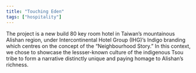 ```yaml
---
title: "Touching Eden"
tags: ["hospitality"]
---
```


The project is a new build 80 key room hotel in Taiwan’s mountainous Alishan region, under Intercontinental Hotel Group (IHG)’s Indigo branding which centres on the concept of the “Neighbourhood Story.” In this context, we chose to showcase the lessser-known culture of the indigenous Tsou tribe to form a narrative distinctly unique and paying homage to Alishan’s
richness.